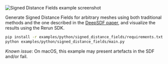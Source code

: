 <!--[metadata]
title = "Signed distance fields"
tags = ["3D", "mesh", "tensor"]
thumbnail = "https://static.rerun.io/signed-distance-fields/0b0a200e0a5ec2b16e5f7d2da09b3ec6af3bac2d/480w.png"
thumbnail_dimensions = [480, 480]
-->

<picture>
  <img src="https://static.rerun.io/signed_distance_fields/1380524f963af0cbd615989a6e382ca86148f6da/full.png" alt="Signed Distance Fields example screenshot">
  <source media="(max-width: 480px)" srcset="https://static.rerun.io/signed_distance_fields/1380524f963af0cbd615989a6e382ca86148f6da/480w.png">
  <source media="(max-width: 768px)" srcset="https://static.rerun.io/signed_distance_fields/1380524f963af0cbd615989a6e382ca86148f6da/768w.png">
  <source media="(max-width: 1024px)" srcset="https://static.rerun.io/signed_distance_fields/1380524f963af0cbd615989a6e382ca86148f6da/1024w.png">
  <source media="(max-width: 1200px)" srcset="https://static.rerun.io/signed_distance_fields/1380524f963af0cbd615989a6e382ca86148f6da/1200w.png">
</picture>

Generate Signed Distance Fields for arbitrary meshes using both traditional methods and the one described in the [DeepSDF paper](https://arxiv.org/abs/1901.05103), and visualize the results using the Rerun SDK.

```bash
pip install -r examples/python/signed_distance_fields/requirements.txt
python examples/python/signed_distance_fields/main.py
```

_Known issue_: On macOS, this example may present artefacts in the SDF and/or fail.
